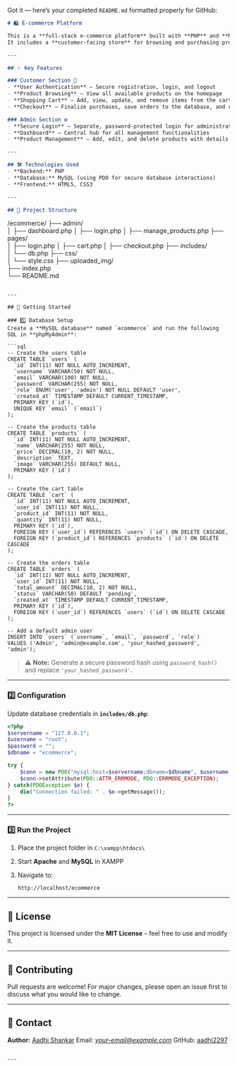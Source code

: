 Got it — here’s your completed `README.md` formatted properly for GitHub:

```markdown
# 🛍️ E-commerce Platform

This is a **full-stack e-commerce platform** built with **PHP** and **MySQL**.  
It includes a **customer-facing store** for browsing and purchasing products, as well as a **secure admin panel** for managing product inventory.

---

## ✨ Key Features

### Customer Section 🛒
- **User Authentication** – Secure registration, login, and logout
- **Product Browsing** – View all available products on the homepage
- **Shopping Cart** – Add, view, update, and remove items from the cart
- **Checkout** – Finalize purchases, save orders to the database, and receive a confirmation

### Admin Section ⚙️
- **Secure Login** – Separate, password-protected login for administrators
- **Dashboard** – Central hub for all management functionalities
- **Product Management** – Add, edit, and delete products with details and images

---

## 🛠 Technologies Used
- **Backend:** PHP  
- **Database:** MySQL (using PDO for secure database interactions)  
- **Frontend:** HTML5, CSS3  

---

## 📂 Project Structure
```

/ecommerce/
├── admin/                
│   ├── dashboard.php
│   ├── login.php
│   ├── manage\_products.php
├── pages/                
│   ├── login.php
│   ├── cart.php
│   ├── checkout.php
├── includes/              
│   └── db.php
├── css/                   
│   └── style.css
├── uploaded\_img/          
├── index.php             
└── README.md              

````

---

## 🚀 Getting Started

### 1️⃣ Database Setup
Create a **MySQL database** named `ecommerce` and run the following SQL in **phpMyAdmin**:

```sql
-- Create the users table
CREATE TABLE `users` (
  `id` INT(11) NOT NULL AUTO_INCREMENT,
  `username` VARCHAR(50) NOT NULL,
  `email` VARCHAR(100) NOT NULL,
  `password` VARCHAR(255) NOT NULL,
  `role` ENUM('user', 'admin') NOT NULL DEFAULT 'user',
  `created_at` TIMESTAMP DEFAULT CURRENT_TIMESTAMP,
  PRIMARY KEY (`id`),
  UNIQUE KEY `email` (`email`)
);

-- Create the products table
CREATE TABLE `products` (
  `id` INT(11) NOT NULL AUTO_INCREMENT,
  `name` VARCHAR(255) NOT NULL,
  `price` DECIMAL(10, 2) NOT NULL,
  `description` TEXT,
  `image` VARCHAR(255) DEFAULT NULL,
  PRIMARY KEY (`id`)
);

-- Create the cart table
CREATE TABLE `cart` (
  `id` INT(11) NOT NULL AUTO_INCREMENT,
  `user_id` INT(11) NOT NULL,
  `product_id` INT(11) NOT NULL,
  `quantity` INT(11) NOT NULL,
  PRIMARY KEY (`id`),
  FOREIGN KEY (`user_id`) REFERENCES `users` (`id`) ON DELETE CASCADE,
  FOREIGN KEY (`product_id`) REFERENCES `products` (`id`) ON DELETE CASCADE
);

-- Create the orders table
CREATE TABLE `orders` (
  `id` INT(11) NOT NULL AUTO_INCREMENT,
  `user_id` INT(11) NOT NULL,
  `total_amount` DECIMAL(10, 2) NOT NULL,
  `status` VARCHAR(50) DEFAULT 'pending',
  `created_at` TIMESTAMP DEFAULT CURRENT_TIMESTAMP,
  PRIMARY KEY (`id`),
  FOREIGN KEY (`user_id`) REFERENCES `users` (`id`) ON DELETE CASCADE
);

-- Add a default admin user
INSERT INTO `users` (`username`, `email`, `password`, `role`)
VALUES ('Admin', 'admin@example.com', 'your_hashed_password', 'admin');
````

> ⚠ **Note:** Generate a secure password hash using `password_hash()` and replace `'your_hashed_password'`.

---

### 2️⃣ Configuration

Update database credentials in **`includes/db.php`**:

```php
<?php
$servername = "127.0.0.1";
$username = "root";
$password = "";
$dbname = "ecommerce";

try {
    $conn = new PDO("mysql:host=$servername;dbname=$dbname", $username, $password);
    $conn->setAttribute(PDO::ATTR_ERRMODE, PDO::ERRMODE_EXCEPTION);
} catch(PDOException $e) {
    die("Connection failed: " . $e->getMessage());
}
?>
```

---

### 3️⃣ Run the Project

1. Place the project folder in `C:\xampp\htdocs\`
2. Start **Apache** and **MySQL** in XAMPP
3. Navigate to:

   ```
   http://localhost/ecommerce
   ```

---

## 📜 License

This project is licensed under the **MIT License** – feel free to use and modify it.

---

## 🤝 Contributing

Pull requests are welcome!
For major changes, please open an issue first to discuss what you would like to change.

---

## 📧 Contact

**Author:** [Aadhi Shankar](https://github.com/aadhi2297)
Email: *[your-email@example.com](mailto:your-email@example.com)*
GitHub: [aadhi2297](https://github.com/aadhi2297)

```

---


```
